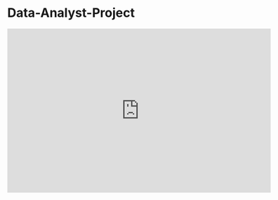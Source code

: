 # Data-Analyst-Project
<iframe title="si_youtube_updated_after_feedback" width="600" height="373.5" src="https://app.powerbi.com/view?r=eyJrIjoiNTVjM2E0ODAtOWQzYS00MGViLTg4NmMtNmEyOTliMWExNGZmIiwidCI6Ijg0YzMxY2EwLWFjM2ItNGVhZS1hZDExLTUxOWQ4MDIzM2U2ZiIsImMiOjZ9" frameborder="0" allowFullScreen="true"></iframe>

